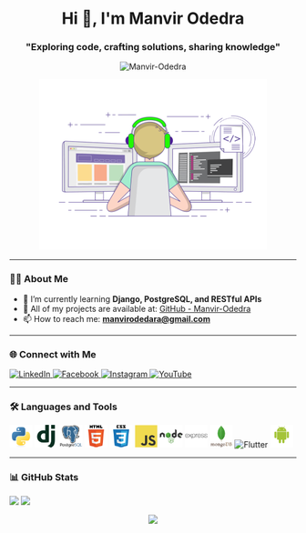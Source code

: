 <h1 align="center">Hi 👋, I'm Manvir Odedra</h1>
<h3 align="center">"Exploring code, crafting solutions, sharing knowledge"</h3>

<p align="center">
  <img src="https://komarev.com/ghpvc/?username=Manvir-Odedra&label=Profile%20views&color=0e75b6&style=flat" alt="Manvir-Odedra" />
</p>

<p align="center">
  <img src="https://raw.githubusercontent.com/devSouvik/devSouvik/master/gif3.gif" alt="Coding" width="400"/>
</p>

---

### 👨‍💻 About Me

- 🌱 I’m currently learning **Django, PostgreSQL, and RESTful APIs**
- 💼 All of my projects are available at: [GitHub - Manvir-Odedra](https://github.com/Manvir-Odedra)
- 📫 How to reach me: **manvirodedara@gmail.com**

---

### 🌐 Connect with Me

<p align="left">
  <a href="https://linkedin.com/in/manvirodedra" target="_blank">
    <img src="https://raw.githubusercontent.com/rahuldkjain/github-profile-readme-generator/master/src/images/icons/Social/linked-in-alt.svg" alt="LinkedIn" width="30" />
  </a>
  <a href="https://facebook.com/manvirodedra" target="_blank">
    <img src="https://raw.githubusercontent.com/rahuldkjain/github-profile-readme-generator/master/src/images/icons/Social/facebook.svg" alt="Facebook" width="30" />
  </a>
  <a href="https://instagram.com/manvir.codes" target="_blank">
    <img src="https://raw.githubusercontent.com/rahuldkjain/github-profile-readme-generator/master/src/images/icons/Social/instagram.svg" alt="Instagram" width="30" />
  </a>
  <a href="https://youtube.com/@manvirodedra" target="_blank">
    <img src="https://raw.githubusercontent.com/rahuldkjain/github-profile-readme-generator/master/src/images/icons/Social/youtube.svg" alt="YouTube" width="30" />
  </a>
</p>

---

### 🛠️ Languages and Tools

<p align="left">
  <img src="https://raw.githubusercontent.com/devicons/devicon/master/icons/python/python-original.svg" alt="Python" width="40"/>
  <img src="https://raw.githubusercontent.com/devicons/devicon/master/icons/django/django-plain.svg" alt="Django" width="40"/>
  <img src="https://raw.githubusercontent.com/devicons/devicon/master/icons/postgresql/postgresql-original-wordmark.svg" alt="PostgreSQL" width="40"/>
  <img src="https://raw.githubusercontent.com/devicons/devicon/master/icons/html5/html5-original-wordmark.svg" alt="HTML5" width="40"/>
  <img src="https://raw.githubusercontent.com/devicons/devicon/master/icons/css3/css3-original-wordmark.svg" alt="CSS3" width="40"/>
  <img src="https://raw.githubusercontent.com/devicons/devicon/master/icons/javascript/javascript-original.svg" alt="JavaScript" width="40"/>
  <img src="https://raw.githubusercontent.com/devicons/devicon/master/icons/nodejs/nodejs-original-wordmark.svg" alt="Node.js" width="40"/>
  <img src="https://raw.githubusercontent.com/devicons/devicon/master/icons/express/express-original-wordmark.svg" alt="Express" width="40"/>
  <img src="https://raw.githubusercontent.com/devicons/devicon/master/icons/mongodb/mongodb-original-wordmark.svg" alt="MongoDB" width="40"/>
  <img src="https://www.vectorlogo.zone/logos/flutterio/flutterio-icon.svg" alt="Flutter" width="40"/>
  <img src="https://raw.githubusercontent.com/devicons/devicon/master/icons/android/android-original-wordmark.svg" alt="Android" width="40"/>
</p>

---

### 📊 GitHub Stats

<p>
  <img src="https://github-readme-stats.vercel.app/api?username=Manvir-Odedra&show_icons=true&theme=tokyonight" width="48%" />
  <img src="https://github-readme-stats.vercel.app/api/top-langs?username=Manvir-Odedra&layout=compact&theme=tokyonight" width="48%" />
</p>

<p align="center">
  <img src="https://streak-stats.demolab.com?user=Manvir-Odedra&theme=tokyonight&hide_border=false&border_radius=5&date_format=M%20j%5B%2C%20Y%5D" height="150" />
</p>



